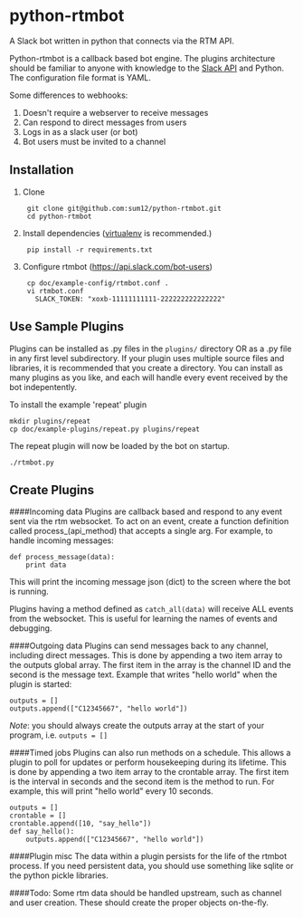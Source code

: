 python-rtmbot
=============
A Slack bot written in python that connects via the RTM API.

Python-rtmbot is a callback based bot engine. The plugins architecture should be familiar to anyone with knowledge to the [Slack API](https://api.slack.com) and Python. The configuration file format is YAML.

Some differences to webhooks:

1. Doesn't require a webserver to receive messages
2. Can respond to direct messages from users
3. Logs in as a slack user (or bot)
4. Bot users must be invited to a channel

Installation
-----------

1. Clone

        git clone git@github.com:sum12/python-rtmbot.git
        cd python-rtmbot

2. Install dependencies ([virtualenv](http://virtualenv.readthedocs.org/en/latest/) is recommended.)

        pip install -r requirements.txt

3. Configure rtmbot (https://api.slack.com/bot-users)
        
        cp doc/example-config/rtmbot.conf .
        vi rtmbot.conf
          SLACK_TOKEN: "xoxb-11111111111-222222222222222"


Use Sample Plugins
-------------------

Plugins can be installed as .py files in the ```plugins/``` directory OR as a .py file in any first level subdirectory. If your plugin uses multiple source files and libraries, it is recommended that you create a directory. You can install as many plugins as you like, and each will handle every event received by the bot indepentently.

To install the example 'repeat' plugin

    mkdir plugins/repeat
    cp doc/example-plugins/repeat.py plugins/repeat

The repeat plugin will now be loaded by the bot on startup.

    ./rtmbot.py

Create Plugins
--------

####Incoming data
Plugins are callback based and respond to any event sent via the rtm websocket. To act on an event, create a function definition called process_(api_method) that accepts a single arg. For example, to handle incoming messages:

    def process_message(data):
        print data

This will print the incoming message json (dict) to the screen where the bot is running.

Plugins having a method defined as ```catch_all(data)``` will receive ALL events from the websocket. This is useful for learning the names of events and debugging.

####Outgoing data
Plugins can send messages back to any channel, including direct messages. This is done by appending a two item array to the outputs global array. The first item in the array is the channel ID and the second is the message text. Example that writes "hello world" when the plugin is started:

    outputs = []
    outputs.append(["C12345667", "hello world"])
        
*Note*: you should always create the outputs array at the start of your program, i.e. ```outputs = []```

####Timed jobs
Plugins can also run methods on a schedule. This allows a plugin to poll for updates or perform housekeeping during its lifetime. This is done by appending a two item array to the crontable array. The first item is the interval in seconds and the second item is the method to run. For example, this will print "hello world" every 10 seconds.

    outputs = []
    crontable = []
    crontable.append([10, "say_hello"])
    def say_hello():
        outputs.append(["C12345667", "hello world"])

####Plugin misc
The data within a plugin persists for the life of the rtmbot process. If you need persistent data, you should use something like sqlite or the python pickle libraries.

####Todo:
Some rtm data should be handled upstream, such as channel and user creation. These should create the proper objects on-the-fly.
